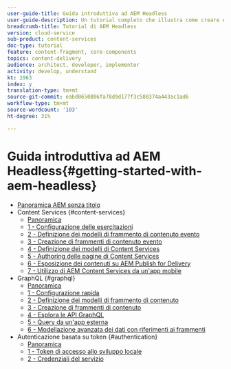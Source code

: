 ```yaml
---
user-guide-title: Guida introduttiva ad AEM Headless
user-guide-description: Un tutorial completo che illustra come creare ed esporre contenuti utilizzando AEM Headless.
breadcrumb-title: Tutorial di AEM Headless
version: cloud-service
sub-product: content-services
doc-type: tutorial
feature: content-fragment, core-components
topics: content-delivery
audience: architect, developer, implementer
activity: develop, understand
kt: 2963
index: y
translation-type: tm+mt
source-git-commit: eabd8650886fa78d9d177f3c588374a443ac1ad6
workflow-type: tm+mt
source-wordcount: '103'
ht-degree: 31%

---
```



# Guida introduttiva ad AEM Headless{#getting-started-with-aem-headless}

+ [Panoramica AEM senza titolo](./overview.md)
+ Content Services {#content-services}
   + [Panoramica](./content-services/overview.md)
   + [1 - Configurazione delle esercitazioni](./content-services/chapter-1.md)
   + [2 - Definizione dei modelli di frammento di contenuto evento](./content-services/chapter-2.md)
   + [3 - Creazione di frammenti di contenuto evento](./content-services/chapter-3.md)
   + [4 - Definizione dei modelli di Content Services](./content-services/chapter-4.md)
   + [5 - Authoring delle pagine di Content Services](./content-services/chapter-5.md)
   + [6 - Esposizione dei contenuti su AEM Publish for Delivery](./content-services/chapter-6.md)
   + [7 - Utilizzo di AEM Content Services da un&#39;app mobile](./content-services/chapter-7.md)
+ GraphQL {#graphql}
   + [Panoramica](./graphql/overview.md)
   + [1 - Configurazione rapida](./graphql/setup.md)
   + [2 - Definizione dei modelli di frammento di contenuto](./graphql/content-fragment-models.md)
   + [3 - Creazione di frammenti di contenuto](./graphql/author-content-fragments.md)
   + [4 - Esplora le API GraphQL](./graphql/explore-graphql-api.md)
   + [5 - Query da un&#39;app esterna](./graphql/graphql-and-external-app.md)
   + [6 - Modellazione avanzata dei dati con riferimenti ai frammenti](./graphql/fragment-references.md)
+ Autenticazione basata su token {#authentication}
   + [Panoramica](./authentication/overview.md)
   + [1 - Token di accesso allo sviluppo locale](./authentication/local-development-access-token.md)
   + [2 - Credenziali del servizio](./authentication/service-credentials.md)